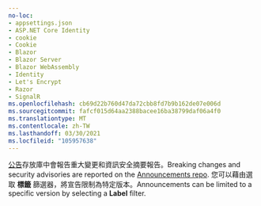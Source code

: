 ```yaml
---
no-loc:
- appsettings.json
- ASP.NET Core Identity
- cookie
- Cookie
- Blazor
- Blazor Server
- Blazor WebAssembly
- Identity
- Let's Encrypt
- Razor
- SignalR
ms.openlocfilehash: cb69d22b760d47da72cbb8fd7b9b162de07e006d
ms.sourcegitcommit: fafcf015d64aa2388bacee16ba38799daf06a4f0
ms.translationtype: MT
ms.contentlocale: zh-TW
ms.lasthandoff: 03/30/2021
ms.locfileid: "105957638"
---
```

<span data-ttu-id="f913c-101">[公告](https://github.com/aspnet/Announcements/issues)存放庫中會報告重大變更和資訊安全摘要報告。</span><span class="sxs-lookup"><span data-stu-id="f913c-101">Breaking changes and security advisories are reported on the [Announcements repo](https://github.com/aspnet/Announcements/issues).</span></span> <span data-ttu-id="f913c-102">您可以藉由選取 **標籤** 篩選器，將宣告限制為特定版本。</span><span class="sxs-lookup"><span data-stu-id="f913c-102">Announcements can be limited to a specific version by selecting a **Label** filter.</span></span>
